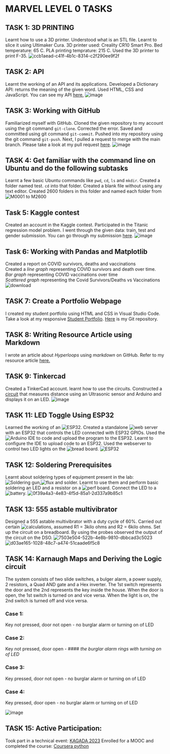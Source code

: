 # MARVEL LEVEL 0 TASKS
## TASK 1: 3D PRINTING
Learnt how to use a 3D printer.
Understood what is an STL file.
Learnt to slice it using Ultimaker Cura.
3D printer used: Creality CR10 Smart Pro.
Bed temperature: 65 C.
PLA printing temprature: 215 C.
Used the 3D printer to print F-35.
![ccb1aead-c41f-4b1c-8314-c2f290ee9f2f](https://github.com/vvvvvvss/Documentation-Marvel-level-0/assets/148562671/b49340b1-e6fd-4dac-828d-7c1943239c98)

## TASK 2: API
Learnt the working of an API and its applications.
Developed a Dictionary API: returns the meaning of the given word.
Used HTML, CSS and JavaScript.
You can see my API [here.](file:///C:/Users/Goutham/OneDrive/Desktop/varsha/marvel/dictionar%20api/index1.html)
![image](https://github.com/vvvvvvss/Documentation-Marvel-level-0/assets/148562671/a77be477-2b28-49c3-a3c1-35c0d7ebdd83)


## TASK 3: Working with GitHub
Familiarized myself with GitHub.
Cloned the given repository to my account using the git command `git-clone`.
Corrected the error.
Saved and committed using git command `git-commit`.
Pushed into my repository using the git command `git-push`.
Next, I pulled a request to merge with the main branch. 
Please take a look at my pull request [here](github.com/vvvvvvss/git-task-3/blob/main/main.py).
![image](https://github.com/vvvvvvss/Documentation-Marvel-level-0/assets/148562671/ab963415-aad0-45b2-8f01-cec47a2b9f8d)


## TASK 4: Get familiar with the command line on Ubuntu and do the following subtasks
Learnt a few basic Ubuntu commands like `pwd`, `cd`, `ls` and `mkdir`.
Created a folder named test.
`cd` into that folder.
Created a blank file without using any text editor.
Created 2600 folders in this folder and named each folder from ![M0001 to M2600](https://github.com/vvvvvvss/Documentation-Marvel-level-0/assets/148562671/b2aa315b-450f-4390-9ad5-186d3d189c20)

## Task 5: Kaggle contest
Created an account in the Kaggle contest.
Participated in the Titanic regression model problem.
I went through the given data: train, test and gender submission.
You can go through my submission [here](https://www.kaggle.com/code/varshashubhashrim/titanic?scriptVersionId=153407752).
![image](https://github.com/vvvvvvss/Documentation-Marvel-level-0/assets/148562671/d5153f51-5085-4477-97fe-25a55316667c)

## Task 6: Working with Pandas and Matplotlib
Created a report on COVID survivors, deaths and vaccinations  
Created a *line graph* representing COVID survivors and death over time.  
*Bar graph* representing COVID vaccinations over time  
*Scattered graph* representing the Covid Survivors/Deaths vs Vaccinations  
![download](https://github.com/vvvvvvss/Documentation-Marvel-level-0/assets/148562671/3c79a241-eb97-4c5a-a143-c3f2654ddb28)

## TASK 7: Create a Portfolio Webpage
I created my student portfolio using HTML and CSS in Visual Studio Code.
Take a look at my responsive [Student Portfolio](file:///C:/Users/Goutham/OneDrive/Desktop/varsha/marvel/dictionar%20api/portfolio.html).
[Here](portfolio.html) is my Git repository.

## TASK 8: Writing Resource Article using Markdown
I wrote an article about *Hyperloops* using *markdown* on GitHub.
Refer to my resource article [here.](https://github.com/vvvvvvss/Hyperloops#)

## TASK 9: Tinkercad
Created a TinkerCad account.
learnt how to use the circuits.
Constructed a [circuit](https://www.tinkercad.com/things/bBIgJU8yQNA-ultrasonic-lcd) that measures distance using an Ultrasonic sensor and Arduino and displays it on an LED.
![image](https://github.com/vvvvvvss/Documentation-Marvel-level-0/assets/148562671/733f7ca6-0b29-4346-840c-b1476f2d7ca3)


## TASK 11: LED Toggle Using ESP32
Learned the working of an ![ESP32.](![61b512d4-ac1d-4870-a8a8-02f6b9fac437](https://github.com/vvvvvvss/blog/assets/148562671/5980da7e-9bca-4d4e-a543-8d4d4c3d6c93))
Created a standalone ![web server](![c613d0f3-c6fa-4ba4-a397-d74848d8b2f0](https://github.com/vvvvvvss/blog/assets/148562671/8894db95-b104-4a88-9c54-a8c3b5b27f33)) with an ESP32 that controls the LED connected with ESP32 GPIOs.
Used the ![Arduino IDE](![5742a67a-5edb-4008-9eba-79e55b592b00](https://github.com/vvvvvvss/blog/assets/148562671/c62017a9-007d-4e57-b1af-31e6099ae7df)) to code and upload the program to the ESP32.
Learnt to configure the IDE to upload code to an ESP32.
Used the webserver to control two LED lights on the ![bread board.](https://github.com/vvvvvvss/blog/assets/148562671/7e65240b-1072-4e9b-9e0e-be8d2917503d)
![ESP32](https://github.com/vvvvvvss/Documentation-Marvel-level-0/assets/148562671/3cc8af65-a1c9-4e65-b889-b03258179837)

## TASK 12: Soldering Prerequisites
Learnt about soldering types of equipment present in the lab:
![Soldering gun](blob:https://web.whatsapp.com/a01c39c0-5d97-4d16-b4bb-4e6a5885fa2c),![flux](blob:https://web.whatsapp.com/085d6f1f-ca2f-4238-9138-5e49a8b9e97c) and solder.
Learnt to use them and perform basic soldering an LED and a resistor on a ![perf board.](blob:https://web.whatsapp.com/c090ddb6-52b4-46bd-b530-8699c3719ad4)
Connect the LED to a![battery.](blob:https://web.whatsapp.com/241dfef1-152e-4a87-a628-c760559f5710)
![0f39a4a3-4e83-4f5d-85a1-2d337a9b85c1](https://github.com/vvvvvvss/Documentation-Marvel-level-0/assets/148562671/19816e8a-8b44-457b-b4f3-b1579fa8d597)

## TASK 13: 555 astable multivibrator
Designed a 555 astable multivibrator with a duty cycle of 60%.
Carried out certain ![calculations](![c4009c6f-c933-4df6-8181-7b9ea05f0835](https://github.com/vvvvvvss/Documentation-Marvel-level-0/assets/148562671/e0f15865-9232-489b-869c-85a06bdb7b05)), assumed R1 = 3kilo ohms and R2 = 6kilo ohms.
Set up the circuit on a breadboard.
By using the probes observed the output of the circuit on the DSO.
![7503e504-522b-4e8b-9810-dbbcad3c5023](https://github.com/vvvvvvss/Documentation-Marvel-level-0/assets/148562671/47ed3504-2277-47c2-99a2-e3afd64e1fd7)
![d03ae165-1028-48c7-a474-51caade6f5c8](https://github.com/vvvvvvss/Documentation-Marvel-level-0/assets/148562671/b5dabb6e-f5b6-4709-8dc2-6df2d739c6ae)


## TASK 14: Karnaugh Maps and Deriving the Logic circuit
The system consists of two slide switches, a bulger alarm, a power supply, 2 resistors, a Quad AND gate and a Hex inverter.
The 1st switch represents the door and the 2nd represents the key inside the house. 
When the door is open, the 1st switch is turned on and vice versa. 
When the light is on, the 2nd switch is turned off and vice versa.
### Case 1: 
Key not pressed, door not open - no burglar alarm or turning on of LED
### Case 2:
Key not pressed, door open - #### *_the burglar alarm rings with turning on of LED_*
### Case 3:
Key pressed, door not open - no burglar alarm or turning on of LED
### Case 4:
Key pressed, door open - no burglar alarm or turning on of LED


![image](https://github.com/vvvvvvss/Documentation-Marvel-level-0/assets/148562671/763cd5f5-371f-49d9-989a-0a37f0cc51f6)

## TASK 15: Active Participation:
Took part in a technical event: [KAGADA 2023](https://github.com/vvvvvvss/blog/files/13539420/Varsha.Shubhashri.M.KAGADA.2023.Participation.Certificate.pdf)
Enrolled for a MOOC and completed the course: [Coursera python](https://github.com/vvvvvvss/blog/files/13539426/Coursera.python.pdf)
